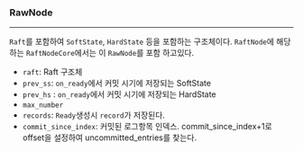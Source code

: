 ### RawNode

<hr>

`Raft`를 포함하여 `SoftState`, `HardState` 등을 포함하는 구조체이다. `RaftNode`에 해당 하는 `RaftNodeCore`에서는 이 `RawNode`를 포함 하고있다.

- `raft`: Raft 구조체
- `prev_ss`: `on_ready`에서 커밋 시기에 저장되는 SoftState
- `prev_hs` : `on_ready`에서 커밋 시기에 저장되는 HardState
- `max_number`
- `records`: `Ready`생성시 `record`가 저장된다.
- `commit_since_index`: 커밋된 로그항목 인덱스. commit_since_index+1로 offset을 설정하여 uncommitted_entries를 찾는다.